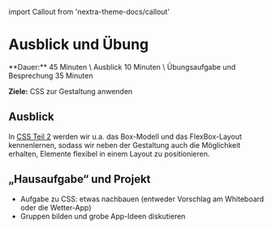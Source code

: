 import Callout from 'nextra-theme-docs/callout'

# Ausblick und Übung 

<Callout>
  **Dauer:** 45 Minuten \
  Ausblick 10 Minuten \
  Übungsaufgabe und Besprechung 35 Minuten

  **Ziele:** CSS zur Gestaltung anwenden
</Callout>

## Ausblick

In [CSS Teil 2](/web-prog/CSS2/kaskade) werden wir u.a. 
das Box-Modell und das FlexBox-Layout kennenlernen, sodass 
wir neben der Gestaltung auch die Möglichkeit erhalten, 
Elemente flexibel in einem Layout zu positionieren.

## „Hausaufgabe“ und Projekt

- Aufgabe zu CSS: etwas nachbauen (entweder Vorschlag am Whiteboard oder die Wetter-App)
- Gruppen bilden und grobe App-Ideen diskutieren